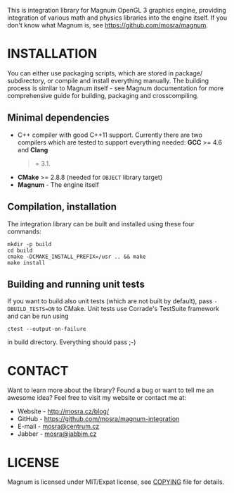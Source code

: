 This is integration library for Magnum OpenGL 3 graphics engine, providing
integration of various math and physics libraries into the engine itself. If
you don't know what Magnum is, see https://github.com/mosra/magnum.

INSTALLATION
============

You can either use packaging scripts, which are stored in package/
subdirectory, or compile and install everything manually. The building
process is similar to Magnum itself - see Magnum documentation for more
comprehensive guide for building, packaging and crosscompiling.

Minimal dependencies
--------------------

 * C++ compiler with good C++11 support. Currently there are two compilers
   which are tested to support everything needed: **GCC** >= 4.6 and **Clang**
   >= 3.1.
 * **CMake** >= 2.8.8 (needed for `OBJECT` library target)
 * **Magnum** - The engine itself

Compilation, installation
-------------------------

The integration library can be built and installed using these four commands:

    mkdir -p build
    cd build
    cmake -DCMAKE_INSTALL_PREFIX=/usr .. && make
    make install

Building and running unit tests
-------------------------------

If you want to build also unit tests (which are not built by default), pass
`-DBUILD_TESTS=ON` to CMake. Unit tests use Corrade's TestSuite framework and
can be run using

    ctest --output-on-failure

in build directory. Everything should pass ;-)

CONTACT
=======

Want to learn more about the library? Found a bug or want to tell me an
awesome idea? Feel free to visit my website or contact me at:

 * Website - http://mosra.cz/blog/
 * GitHub - https://github.com/mosra/magnum-integration
 * E-mail - mosra@centrum.cz
 * Jabber - mosra@jabbim.cz

LICENSE
=======

Magnum is licensed under MIT/Expat license, see [COPYING](COPYING) file for
details.
